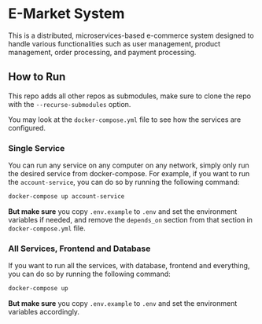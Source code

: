 # E-Market System

This is a distributed, microservices-based e-commerce system designed to handle various functionalities such as user management, product management, order processing, and payment processing.

## How to Run

This repo adds all other repos as submodules, make sure to clone the repo with the `--recurse-submodules` option.

You may look at the `docker-compose.yml` file to see how the services are configured.

### Single Service

You can run any service on any computer on any network, simply only run the desired service from docker-compose. For example, if you want to run the `account-service`, you can do so by running the following command:

```bash
docker-compose up account-service
```

**But make sure** you copy `.env.example` to `.env` and set the environment variables if needed, and remove the `depends_on` section from that section in `docker-compose.yml` file.

### All Services, Frontend and Database

If you want to run all the services, with database, frontend and everything, you can do so by running the following command:
```bash
docker-compose up
```

**But make sure** you copy `.env.example` to `.env` and set the environment variables accordingly.
